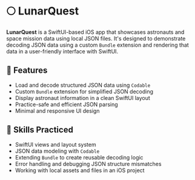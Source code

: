 # 🌕 LunarQuest

**LunarQuest** is a SwiftUI-based iOS app that showcases astronauts and space mission data using local JSON files. It's designed to demonstrate decoding JSON data using a custom `Bundle` extension and rendering that data in a user-friendly interface with SwiftUI.

## 🚀 Features

- Load and decode structured JSON data using `Codable`
- Custom `Bundle` extension for simplified JSON decoding
- Display astronaut information in a clean SwiftUI layout
- Practice-safe and efficient JSON parsing
- Minimal and responsive UI design

## 🧠 Skills Practiced

- SwiftUI views and layout system
- JSON data modeling with `Codable`
- Extending `Bundle` to create reusable decoding logic
- Error handling and debugging JSON structure mismatches
- Working with local assets and files in an iOS project

